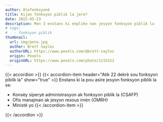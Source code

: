```yaml
---
author: Alofonksyonè
title: Kijan fonksyon piblik la jere?
date: 2022-05-23
description: Men 3 enstans ki enplike nan jesyon fonksyon piblik la
# tags:
#   - fonksyon piblik
thumbnail:
  url: img/poto.jpg
  author: Brett Sayles
  authorURL: https://www.pexels.com/@brett-sayles
  origin: Pexels
  originURL: https://www.pexels.com/photo/1115322
---
```


{{< accordion >}}
  {{< accordion-item header="Atik 22 dekrè sou fonksyon piblik la" show="true" >}}
  Enstans ki la pou asire jesyon fonksyon piblik la se:

  - Konsèy siperyè administrasyon ak fonksyon piblik la (CSAFP)
  - Ofis manajman ak jesyon resous imèn (OMRH)
  - Ministè yo
  {{< /accordion-item >}}
  <!-- {{< accordion-item header="Accordion Item #3" >}}
    This is the third item's accordion body.
  {{< /accordion-item >}} -->
{{< /accordion >}}

